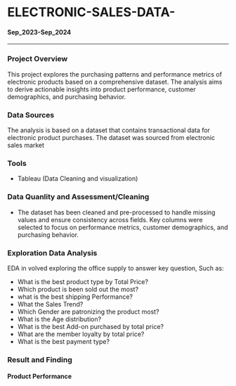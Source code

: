 # ELECTRONIC-SALES-DATA-

#### Sep_2023-Sep_2024

---

### Project Overview 

This project explores the purchasing patterns and performance metrics of electronic products based on a comprehensive dataset. The analysis aims to derive actionable insights into product performance, customer demographics, and purchasing behavior.


### Data Sources 

The analysis is based on a dataset that contains transactional data for electronic product purchases. The dataset was sourced from electronic sales market 

### Tools 

- Tableau (Data Cleaning and visualization)

### Data Quanlity and Assessment/Cleaning 

- The dataset has been cleaned and pre-processed to handle missing values and ensure consistency across fields. Key columns were selected to focus on performance metrics, customer demographics, and purchasing behavior.

### Exploration Data Analysis

EDA in volved exploring the office supply to answer key question, Such as:

- What is the best product type by Total Price?
- Which product is been sold out the most?
- what is the best shipping Performance?
- What the Sales Trend?
- Which Gender are patronizing the product most?
- What is the Age distribution?
- What is the best Add-on purchased by total price?
- What are the member loyalty by total price?
- What is the best payment type?

 ### Result and Finding 
 
 #### Product Performance 

 






